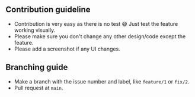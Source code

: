 ## Contribution guideline

- Contribution is very easy as there is no test 😅 Just test the feature working visually.
- Please make sure you don't change any other design/code except the feature.
- Please add a screenshot if any UI changes.

## Branching guide

- Make a branch with the issue number and label, like `feature/1` or `fix/2`.
- Pull request at `main`.
